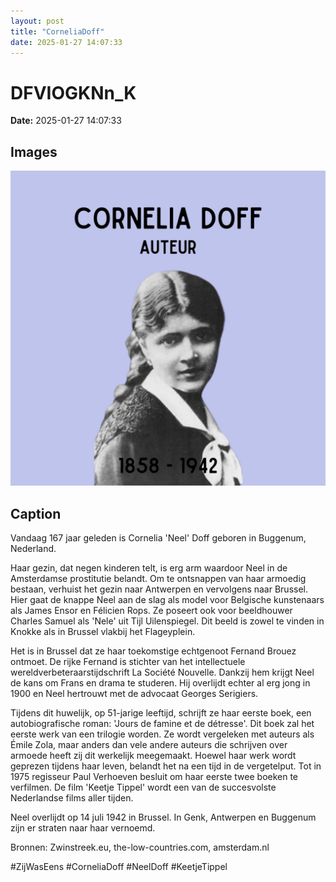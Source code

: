 ```yaml
---
layout: post
title: "CorneliaDoff"
date: 2025-01-27 14:07:33
---
```


# DFVIOGKNn_K

**Date:** 2025-01-27 14:07:33

## Images

![Image](../images/DFVIOGKNn_K_0.webp)

## Caption

Vandaag 167 jaar geleden is Cornelia 'Neel' Doff geboren in Buggenum, Nederland. 

Haar gezin, dat negen kinderen telt, is erg arm waardoor Neel in de Amsterdamse prostitutie belandt. Om te ontsnappen van haar armoedig bestaan, verhuist het gezin naar Antwerpen en vervolgens naar Brussel. Hier gaat de knappe Neel aan de slag als model voor Belgische kunstenaars als James Ensor en Félicien Rops. Ze poseert ook voor beeldhouwer Charles Samuel als 'Nele' uit Tijl Uilenspiegel. Dit beeld is zowel te vinden in Knokke als in Brussel vlakbij het Flageyplein. 

Het is in Brussel dat ze haar toekomstige echtgenoot Fernand Brouez ontmoet. De rijke Fernand is stichter van het intellectuele wereldverbeteraarstijdschrift La Société Nouvelle. Dankzij hem krijgt Neel de kans om Frans en drama te studeren. Hij overlijdt echter al erg jong in 1900 en Neel hertrouwt met de advocaat Georges Serigiers. 

Tijdens dit huwelijk, op 51-jarige leeftijd, schrijft ze haar eerste boek, een autobiografische roman: 'Jours de famine et de détresse'. Dit boek zal het eerste werk van een trilogie worden. Ze wordt vergeleken met auteurs als Émile Zola, maar anders dan vele andere auteurs die schrijven over armoede heeft zij dit werkelijk meegemaakt. Hoewel haar werk wordt geprezen tijdens haar leven, belandt het na een tijd in de vergetelput. Tot in 1975 regisseur Paul Verhoeven besluit om haar eerste twee boeken te verfilmen. De film 'Keetje Tippel' wordt een van de succesvolste Nederlandse films aller tijden.

Neel overlijdt op 14 juli 1942 in Brussel. In Genk, Antwerpen en Buggenum zijn er straten naar haar vernoemd. 

Bronnen: Zwinstreek.eu, the-low-countries.com, amsterdam.nl 

#ZijWasEens #CorneliaDoff #NeelDoff #KeetjeTippel

